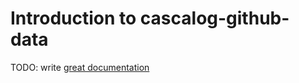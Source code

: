 # Introduction to cascalog-github-data

TODO: write [great documentation](http://jacobian.org/writing/what-to-write/)
